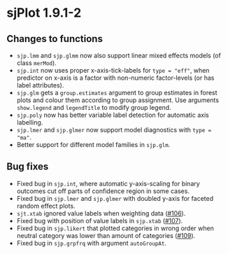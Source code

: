 # sjPlot 1.9.1-2

## Changes to functions

* `sjp.lmm`  and `sjp.glmm` now also support linear mixed effects models (of class `merMod`).
* `sjp.int` now uses proper x-axis-tick-labels for `type = "eff"`, when predictor on x-axis is a factor with non-numeric factor-levels (or has label attributes).
* `sjp.glm` gets a `group.estimates` argument to group estimates in forest plots and colour them according to group assignment. Use arguments `show.legend` and `legendTitle` to modify group legend.
* `sjp.poly` now has better variable label detection for automatic axis labelling.
* `sjp.lmer` and `sjp.glmer` now support model diagnostics with `type = "ma"`.
* Better support for different model families in `sjp.glm`.


## Bug fixes

* Fixed bug in `sjp.int`, where automatic y-axis-scaling for binary outcomes cut off parts of confidence region in some cases.
* Fixed bug in `sjp.lmer` and `sjp.glmer` with doubled y-axis for faceted random effect plots.
* `sjt.xtab` ignored value labels when weighting data ([#106](https://github.com/sjPlot/devel/issues/106)).
* Fixed bug with position of value labels in `sjp.xtab` ([#107](https://github.com/sjPlot/devel/issues/107)).
* Fixed bug in `sjp.likert` that plotted categories in wrong order when neutral category was lower than amount of categories ([#109](https://github.com/sjPlot/devel/issues/109)).
* Fixed bug in `sjp.grpfrq` with argument `autoGroupAt`.